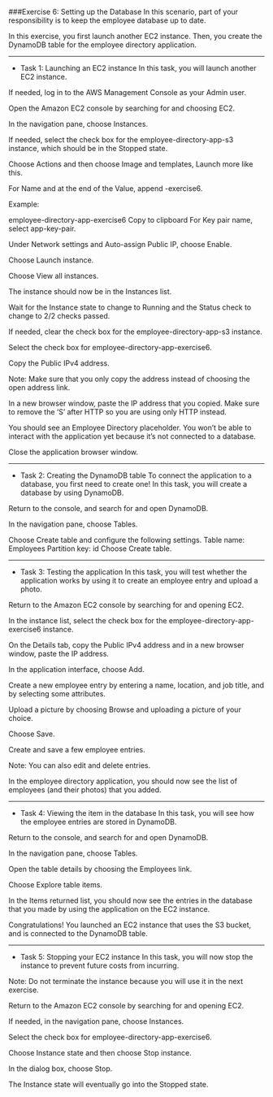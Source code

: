 ###Exercise 6: Setting up the Database
In this scenario, part of your responsibility is to keep the employee database up to date.

In this exercise, you first launch another EC2 instance. Then, you create the DynamoDB table for the employee directory application.

----------
- Task 1: Launching an EC2 instance
In this task, you will launch another EC2 instance.

If needed, log in to the AWS Management Console as your Admin user.

Open the Amazon EC2 console by searching for and choosing EC2.

In the navigation pane, choose Instances.

If needed, select the check box for the employee-directory-app-s3 instance, which should be in the Stopped state.

Choose Actions and then choose Image and templates, Launch more like this.

For Name and at the end of the Value, append -exercise6.

Example:

   employee-directory-app-exercise6
Copy to clipboard
For Key pair name, select app-key-pair.

Under Network settings and Auto-assign Public IP, choose Enable.

Choose Launch instance.

Choose View all instances.

The instance should now be in the Instances list.

Wait for the Instance state to change to Running and the Status check to change to 2/2 checks passed.

If needed, clear the check box for the employee-directory-app-s3 instance.

Select the check box for employee-directory-app-exercise6.

Copy the Public IPv4 address.

Note: Make sure that you only copy the address instead of choosing the open address link.

In a new browser window, paste the IP address that you copied. Make sure to remove the ‘S’ after HTTP so you are using only HTTP instead.

You should see an Employee Directory placeholder. You won’t be able to interact with the application yet because it’s not connected to a database.

Close the application browser window.

-----------------
- Task 2: Creating the DynamoDB table
To connect the application to a database, you first need to create one! In this task, you will create a database by using DynamoDB.

Return to the console, and search for and open DynamoDB.

In the navigation pane, choose Tables.

Choose Create table and configure the following settings.
Table name: Employees
Partition key: id
Choose Create table.

-------------
- Task 3: Testing the application
In this task, you will test whether the application works by using it to create an employee entry and upload a photo.

Return to the Amazon EC2 console by searching for and opening EC2.

In the instance list, select the check box for the employee-directory-app-exercise6 instance.

On the Details tab, copy the Public IPv4 address and in a new browser window, paste the IP address.

In the application interface, choose Add.

Create a new employee entry by entering a name, location, and job title, and by selecting some attributes.

Upload a picture by choosing Browse and uploading a picture of your choice.

Choose Save.

Create and save a few employee entries.

Note: You can also edit and delete entries.

In the employee directory application, you should now see the list of employees (and their photos) that you added.

------------
- Task 4: Viewing the item in the database
In this task, you will see how the employee entries are stored in DynamoDB.

Return to the console, and search for and open DynamoDB.

In the navigation pane, choose Tables.

Open the table details by choosing the Employees link.

Choose Explore table items.

In the Items returned list, you should now see the entries in the database that you made by using the application on the EC2 instance.

Congratulations! You launched an EC2 instance that uses the S3 bucket, and is connected to the DynamoDB table.

----------------------
- Task 5: Stopping your EC2 instance
In this task, you will now stop the instance to prevent future costs from incurring.

Note: Do not terminate the instance because you will use it in the next exercise.

Return to the Amazon EC2 console by searching for and opening EC2.

If needed, in the navigation pane, choose Instances.

Select the check box for employee-directory-app-exercise6.

Choose Instance state and then choose Stop instance.

In the dialog box, choose Stop.

The Instance state will eventually go into the Stopped state.